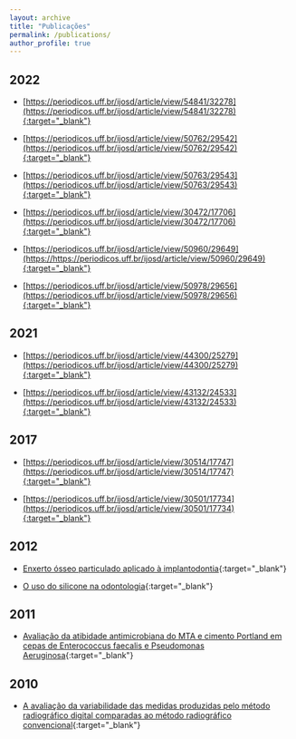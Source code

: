 ```yaml
---
layout: archive
title: "Publicações"
permalink: /publications/
author_profile: true
---
```


## 2022
- [https://periodicos.uff.br/ijosd/article/view/54841/32278](https://periodicos.uff.br/ijosd/article/view/54841/32278){:target="_blank"}

- [https://periodicos.uff.br/ijosd/article/view/50762/29542](https://periodicos.uff.br/ijosd/article/view/50762/29542){:target="_blank"}

- [https://periodicos.uff.br/ijosd/article/view/50763/29543](https://periodicos.uff.br/ijosd/article/view/50763/29543){:target="_blank"}

- [https://periodicos.uff.br/ijosd/article/view/30472/17706](https://periodicos.uff.br/ijosd/article/view/30472/17706){:target="_blank"}

- [https://periodicos.uff.br/ijosd/article/view/50960/29649](https://https://periodicos.uff.br/ijosd/article/view/50960/29649){:target="_blank"}

- [https://periodicos.uff.br/ijosd/article/view/50978/29656](https://periodicos.uff.br/ijosd/article/view/50978/29656){:target="_blank"}


## 2021
- [https://periodicos.uff.br/ijosd/article/view/44300/25279](https://periodicos.uff.br/ijosd/article/view/44300/25279){:target="_blank"}

- [https://periodicos.uff.br/ijosd/article/view/43132/24533](https://periodicos.uff.br/ijosd/article/view/43132/24533){:target="_blank"}


## 2017
- [https://periodicos.uff.br/ijosd/article/view/30514/17747](https://periodicos.uff.br/ijosd/article/view/30514/17747){:target="_blank"}

- [https://periodicos.uff.br/ijosd/article/view/30501/17734](https://periodicos.uff.br/ijosd/article/view/30501/17734){:target="_blank"}


## 2012
- [Enxerto ósseo particulado aplicado à implantodontia](https://periodicos.uff.br/ijosd/article/view/30362/17597){:target="_blank"}

- [O uso do silicone na odontologia](https://periodicos.uff.br/ijosd/article/view/30367/17602){:target="_blank"}


## 2011
- [Avaliação da atibidade antimicrobiana do MTA e cimento Portland em cepas de Enterococcus faecalis e Pseudomonas Aeruginosa](https://periodicos.uff.br/ijosd/article/view/30339/17574){:target="_blank"}


## 2010
- [A avaliação da variabilidade das medidas produzidas pelo método radiográfico digital comparadas ao método radiográfico convencional](https://periodicos.uff.br/ijosd/article/view/30466/){:target="_blank"}

<!--

{% if author.googlescholar %}
  You can also find my articles on <u><a href="{{author.googlescholar}}">my Google Scholar profile</a>.</u>
{% endif %}

{% include base_path %}

{% for post in site.publications reversed %}
  {% include archive-single.html %}
{% endfor %}

-->
